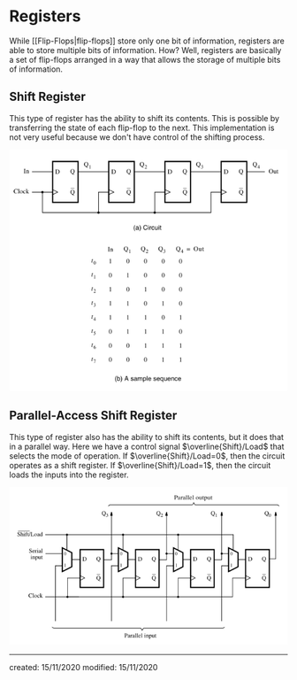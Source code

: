 # Registers
While [[Flip-Flops|flip-flops]] store only one bit of information, registers are able to store multiple bits of information. How? Well, registers are basically a set of flip-flops arranged in a way that allows the storage of multiple bits of information.

## Shift Register
This type of register has the ability to shift its contents. This is possible by transferring the state of each flip-flop to the next. This implementation is not very useful because we don't have control of the shifting process.

![](../Attachments/LD/shiftregister.png)

## Parallel-Access Shift Register
This type of register also has the ability to shift its contents, but it does that in a parallel way. Here we have a control signal $\overline{Shift}/Load$ that selects the mode of operation. If $\overline{Shift}/Load=0$, then the circuit operates as a shift register. If  $\overline{Shift}/Load=1$, then the circuit loads the inputs into the register.

![](../Attachments/LD/paralelacessshiftregister.png)



---

created: 15/11/2020
modified: 15/11/2020
